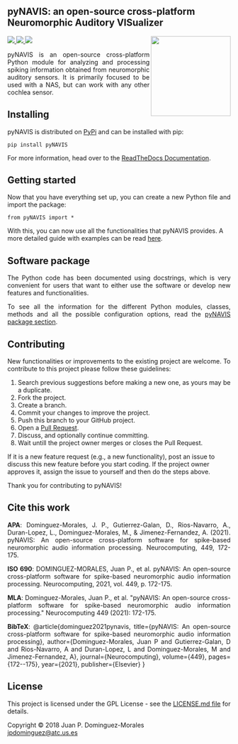 ## pyNAVIS: an open-source cross-platform Neuromorphic Auditory VISualizer


<p>
<img align="right" height="180" width="180"  src="https://github.com/jpdominguez/pyNAVIS/blob/master/images/wiki-images/pynavis_logo.png?raw=true"/>
<a href="http://www.gnu.org/licenses/gpl-3.0">
<img src="https://img.shields.io/badge/License-GPL%20v3-blue.svg"/>
</a>
<a href="https://pypi.python.org/pypi/pyNAVIS">
<img src="https://img.shields.io/pypi/v/pyNAVIS.svg"/>
</a>
<a href="https://pynavis.readthedocs.io/en/latest">
<img src="https://readthedocs.org/projects/pynavis/badge/?version=latest"/>
</a>
</p>



<p align="justify">
pyNAVIS is an open-source cross-platform Python module for analyzing and processing spiking information obtained from neuromorphic auditory sensors. It is primarily focused to be used with a NAS, but can work with any other cochlea sensor.</p>
</p>





<h2>Installing</h2>

<p align="justify">
pyNAVIS is distributed on <a href="https://pypi.org/project/pyNAVIS/">PyPi</a> and can be installed with pip:


```
pip install pyNAVIS
```



For more information, head over to the <a href="https://pynavis.readthedocs.io/en/latest/">ReadTheDocs Documentation</a>.

</p>





<h2>Getting started</h2>

<p align="justify">
Now that you have everything set up, you can create a new Python file and import the package:

```
from pyNAVIS import *
```

With this, you can now use all the functionalities that pyNAVIS provides. A more detailed guide with examples can be read <a href="https://pynavis.readthedocs.io/en/latest/Getting%20started.html">here</a>.

</p>







<h2>Software package</h2>

<p align="justify">
The Python code has been documented using docstrings, which is very convenient for users that want to either use the software or develop new features and functionalities.
</p>
<p align="justify">
To see all the information for the different Python modules, classes, methods and all the possible configuration options, read the <a href="https://pynavis.readthedocs.io/en/latest/pyNAVIS.html">pyNAVIS package section</a>.
</p>






<h2>Contributing</h2>

<p align="justify">
New functionalities or improvements to the existing project are welcome. To contribute to this project please follow these guidelines:
<ol align="justify">
<li> Search previous suggestions before making a new one, as yours may be a duplicate.</li>
<li> Fork the project.</li>
<li> Create a branch.</li>
<li> Commit your changes to improve the project.</li>
<li> Push this branch to your GitHub project.</li>
<li> Open a <a href="https://github.com/jpdominguez/pyNAVIS/pulls">Pull Request</a>.</li>
<li> Discuss, and optionally continue committing.</li>
<li> Wait untill the project owner merges or closes the Pull Request.</li>
</ol>
If it is a new feature request (e.g., a new functionality), post an issue to discuss this new feature before you start coding. If the project owner approves it, assign the issue to yourself and then do the steps above.
</p>
<p align="justify">
Thank you for contributing to pyNAVIS!
</p>


<h2 name="Cite">Cite this work</h2>
<p align="justify">
<b>APA</b>: Dominguez-Morales, J. P., Gutierrez-Galan, D., Rios-Navarro, A., Duran-Lopez, L., Dominguez-Morales, M., & Jimenez-Fernandez, A. (2021). pyNAVIS: An open-source cross-platform software for spike-based neuromorphic audio information processing. Neurocomputing, 449, 172-175.
</p>
<p align="justify">
<b>ISO 690</b>: DOMINGUEZ-MORALES, Juan P., et al. pyNAVIS: An open-source cross-platform software for spike-based neuromorphic audio information processing. Neurocomputing, 2021, vol. 449, p. 172-175.
</p>
<p align="justify">
<b>MLA</b>: Dominguez-Morales, Juan P., et al. "pyNAVIS: An open-source cross-platform software for spike-based neuromorphic audio information processing." Neurocomputing 449 (2021): 172-175.
</p>
<p align="justify">
<b>BibTeX</b>: @article{dominguez2021pynavis,
  title={pyNAVIS: An open-source cross-platform software for spike-based neuromorphic audio information processing},
  author={Dominguez-Morales, Juan P and Gutierrez-Galan, D and Rios-Navarro, A and Duran-Lopez, L and Dominguez-Morales, M and Jimenez-Fernandez, A},
  journal={Neurocomputing},
  volume={449},
  pages={172--175},
  year={2021},
  publisher={Elsevier}
}
</p>





<h2>License</h2>
<p align="justify">
This project is licensed under the GPL License - see the <a href="https://github.com/jpdominguez/pyNAVIS/blob/master/LICENSE">LICENSE.md file</a> for details.
</p>

<p align="justify">
Copyright © 2018 Juan P. Dominguez-Morales<br>  
<a href="mailto:jpdominguez@atc.us.es">jpdominguez@atc.us.es</a>
</p>
